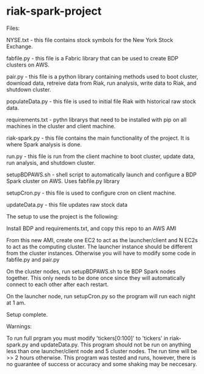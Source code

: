 # riak-spark-project

Files:

NYSE.txt - this file contains stock symbols for the New York Stock Exchange.

fabfile.py - this file is a Fabric library that can be used to create BDP clusters on AWS.

pair.py - this file is a python library containing methods used to boot cluster, download data, retreive data from Riak, run analysis, write data to Riak, and shutdown cluster.

populateData.py - this file is used to initial file Riak with historical raw stock data.

requirements.txt - pythn librarys that need to be installed with pip on all machines in the cluster and client machine.

riak-spark.py - this file contains the main functionality of the project.  It is where Spark analysis is done.

run.py - this file is run from the client machine to boot cluster, update data, run analysis, and shutdown cluster.

setupBDPAWS.sh - shell script to automatically launch and configure a BDP Spark cluster on AWS.  Uses fabfile.py library

setupCron.py - this file is used to configure cron on client machine.

updateData.py - this file updates raw stock data

The setup to use the project is the following:

Install BDP and requirements.txt, and copy this repo to an AWS AMI

From this new AMI, create one EC2 to act as the launcher/client and N EC2s to act as the computing cluster.  The launcher instance should be different from the cluster instances.  Otherwise you will have to modify some code in fabfile.py and pair.py

On the cluster nodes, run setupBDPAWS.sh to tie BDP Spark nodes together.  This only needs to be done once since they will automatically connect to each other after each restart.

On the launcher node, run setupCron.py so the program will run each night at 1 am.

Setup complete.

Warnings:

To run full prgram you must modify 'tickers[0:100]' to 'tickers' in riak-spark.py and updateData.py.
This program should not be run on anything less than one launcher/client node and 5 cluster nodes.  The run time will be >> 2 hours otherwise.
This program was tested and runs, however, there is no guarantee of success or accuracy and some shaking may be neccesary.
